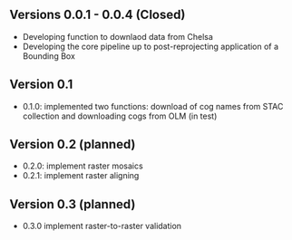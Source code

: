 ## Versions 0.0.1 - 0.0.4 (Closed)
- Developing function to downlaod data from Chelsa
- Developing the core pipeline up to post-reprojecting application of a Bounding Box

## Version 0.1
- 0.1.0: implemented two functions: download of cog names from STAC collection and downloading cogs from OLM (in test)

## Version 0.2 (planned)
- 0.2.0: implement raster mosaics
- 0.2.1: implement raster aligning

## Version 0.3 (planned)
- 0.3.0 implement raster-to-raster validation
